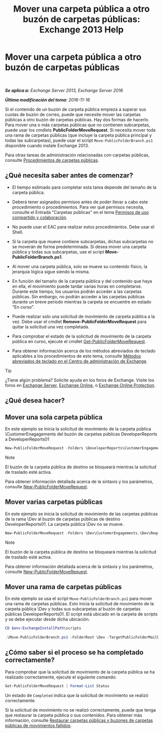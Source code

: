 ﻿---
title: 'Mover una carpeta pública a otro buzón de carpetas públicas: Exchange 2013 Help'
TOCTitle: Mover una carpeta pública a otro buzón de carpetas públicas
ms:assetid: b8744934-a3cb-443e-acce-a9a6ca5d88f6
ms:mtpsurl: https://technet.microsoft.com/es-es/library/JJ906435(v=EXCHG.150)
ms:contentKeyID: 51406537
ms.date: 04/23/2018
mtps_version: v=EXCHG.150
ms.translationtype: HT
---

# Mover una carpeta pública a otro buzón de carpetas públicas

 

_**Se aplica a:** Exchange Server 2013, Exchange Server 2016_

_**Última modificación del tema:** 2016-11-16_

Si el contenido de un buzón de carpeta pública empieza a superar sus cuotas de buzón de correo, puede que necesite mover las carpetas públicas a otro buzón de carpetas públicas. Hay dos formas de hacerlo. Para mover una o más carpetas públicas que no contienen subcarpetas, puede usar los cmdlets **PublicFolderMoveRequest**. Si necesita mover toda una rama de carpetas públicas (que incluye la carpeta pública principal y todas las subcarpetas), puede usar el script `Move-PublicFolderBranch.ps1` disponible cuando instale Exchange 2013.

Para otras tareas de administración relacionadas con carpetas públicas, consulte [Procedimientos de carpetas públicas](public-folder-procedures-exchange-2013-help.md).

## ¿Qué necesita saber antes de comenzar?

  - El tiempo estimado para completar esta tarea depende del tamaño de la carpeta pública.

  - Deberá tener asignados permisos antes de poder llevar a cabo este procedimiento o procedimientos. Para ver qué permisos necesita, consulte el Entrada "Carpetas públicas" en el tema [Permisos de uso compartido y colaboración](sharing-and-collaboration-permissions-exchange-2013-help.md).

  - No puede usar el EAC para realizar estos procedimientos. Debe usar el Shell.

  - Si la carpeta que mueve contiene subcarpetas, dichas subcarpetas no se moverán de forma predeterminada. Si desea mover una carpeta pública y todas sus subcarpetas, use el script **Move-PublicFolderBranch.ps1**.

  - Al mover una carpeta pública, solo se mueve su contenido físico, la jerarquía lógica sigue siendo la misma.

  - En función del tamaño de la carpeta pública y del contenido que haya en ella, el movimiento puede tardar varias horas en completarse. Durante este tiempo, los usuarios podrán acceder a las carpetas públicas. Sin embargo, no podrán acceder a las carpetas públicas durante un breve período mientras la carpeta se encuentre en estado “En curso”.

  - Puede realizar solo una solicitud de movimiento de carpeta pública a la vez. Debe usar el cmdlet **Remove-PublicFolderMoveRequest** para quitar la solicitud una vez completada.

  - Para comprobar el estado de la solicitud de movimiento de la carpeta pública en curso, ejecute el cmdlet [Get-PublicFolderMoveRequest](https://technet.microsoft.com/es-es/library/jj878076\(v=exchg.150\)).

  - Para obtener información acerca de los métodos abreviados de teclado aplicables a los procedimientos de este tema, consulte [Métodos abreviados de teclado en el Centro de administración de Exchange](keyboard-shortcuts-in-the-exchange-admin-center-exchange-online-protection-help.md).


> [!TIP]
> ¿Tiene algún problema? Solicite ayuda en los foros de Exchange. Visite los foros en <A href="https://go.microsoft.com/fwlink/p/?linkid=60612">Exchange Server</A>, <A href="https://go.microsoft.com/fwlink/p/?linkid=267542">Exchange Online</A>, o <A href="https://go.microsoft.com/fwlink/p/?linkid=285351">Exchange Online Protection</A>.



## ¿Qué desea hacer?

## Mover una sola carpeta pública

En este ejemplo se inicia la solicitud de movimiento de la carpeta pública \\CustomerEnagagements del buzón de carpetas públicas DeveloperReports a DeveloperReports01

```powershell
New-PublicFolderMoveRequest -Folders \DeveloperReports\CustomerEngagements -TargetMailbox DeveloperReports01
```


> [!NOTE]
> El buzón de la carpeta pública de destino se bloqueará mientras la solicitud de traslado esté activa.



Para obtener información detallada acerca de la sintaxis y los parámetros, consulte [New-PublicFolderMoveRequest](https://technet.microsoft.com/es-es/library/jj878081\(v=exchg.150\)).

## Mover varias carpetas públicas

En este ejemplo se inicia la solicitud de movimiento de las carpetas públicas de la rama \\Dev al buzón de carpetas públicas de destino DeveloperReports01. La carpeta pública \\Dev no se mueve.

```powershell
New-PublicFolderMoveRequest -Folders \Dev\CustomerEngagements,\Dev\RequestsforChange,\Dev\Usability -TargetMailbox DeveloperReports01
```


> [!NOTE]
> El buzón de la carpeta pública de destino se bloqueará mientras la solicitud de traslado esté activa.



Para obtener información detallada acerca de la sintaxis y los parámetros, consulte [New-PublicFolderMoveRequest](https://technet.microsoft.com/es-es/library/jj878081\(v=exchg.150\)).

## Mover una rama de carpetas públicas

En este ejemplo se usa el script `Move-PublicFolderBranch.ps1` para mover una rama de carpetas públicas. Esto inicia la solicitud de movimiento de la carpeta pública \\Dev y todas sus subcarpetas al buzón de carpetas públicas DeveloperReports01. El script está ubicado en la carpeta de scripts y se debe ejecutar desde dicha ubicación.

```powershell
CD $env:ExchangeInstallPath\scripts
    
.\Move-PublicFolderBranch.ps1 -FolderRoot \Dev -TargetPublicFolderMailbox DeveloperReports01
```

## ¿Cómo saber si el proceso se ha completado correctamente?

Para comprobar que la solicitud de movimiento de la carpeta pública se ha realizado correctamente, ejecute el siguiente comando:

```powershell
Get-PublicFolderMoveRequest | Format-List Status
```

Un estado de `Completed` indica que la solicitud de movimiento se realizó correctamente.

Si la solicitud de movimiento no se realizó correctamente, puede que tenga que restaurar la carpeta pública o sus contenidos. Para obtener más información, consulte [Restaurar carpetas públicas y buzones de carpetas públicas de movimientos fallidos](restore-public-folders-and-public-folder-mailboxes-from-failed-moves-exchange-2013-help.md).

